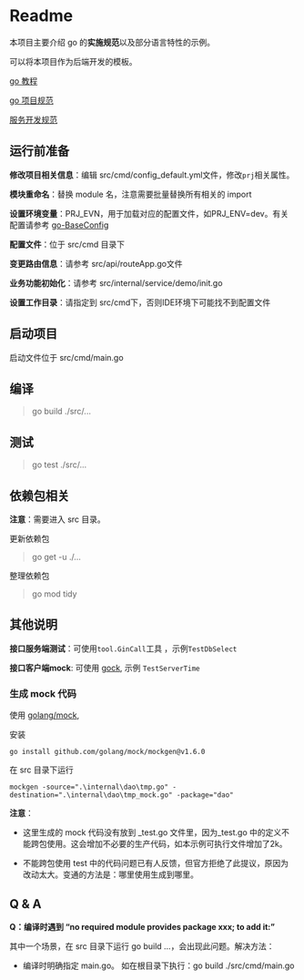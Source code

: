# Readme

本项目主要介绍 go 的**实施规范**以及部分语言特性的示例。

可以将本项目作为后端开发的模板。

[go 教程](http://gitlab.cdel.local/arch_job/training/blob/master/doc/tech-stack/go/go-tour.md)

[go 项目规范](http://gitlab.cdel.local/dev-specification/development/blob/master/doc/go-spec.md)

[服务开发规范](http://gitlab.cdel.local/dev-specification/development/tree/master)

## 运行前准备

**修改项目相关信息**：编辑 src/cmd/config_default.yml文件，修改`prj`相关属性。

**模块重命名**：替换 module 名，注意需要批量替换所有相关的 import

**设置环境变量**：PRJ_EVN，用于加载对应的配置文件，如PRJ_ENV=dev。有关配置请参考 [go-BaseConfig](https://github.com/llxxbb/go-BaseConfig)

**配置文件**：位于 src/cmd 目录下

**变更路由信息**：请参考 src/api/routeApp.go文件

**业务功能初始化**：请参考 src/internal/service/demo/init.go

**设置工作目录**：请指定到 src/cmd下，否则IDE环境下可能找不到配置文件

## 启动项目

启动文件位于 src/cmd/main.go

## 编译

> go build ./src/...

## 测试

> go test ./src/...

## 依赖包相关

**注意**：需要进入 src 目录。

更新依赖包

> go get -u ./...

整理依赖包

> go mod tidy

## 其他说明

**接口服务端测试**：可使用`tool.GinCall`工具 ，示例`TestDbSelect`

**接口客户端mock**:  可使用 [gock](https://github.com/h2non/gock),  示例 `TestServerTime`

### 生成 mock 代码

使用 [golang/mock](https://github.com/golang/mock),

安装

```shell
go install github.com/golang/mock/mockgen@v1.6.0
```

在 src 目录下运行

```shell
mockgen -source=".\internal\dao\tmp.go" -destination=".\internal\dao\tmp_mock.go" -package="dao"
```

**注意**：

- 这里生成的 mock 代码没有放到 _test.go 文件里，因为_test.go 中的定义不能跨包使用。这会增加不必要的生产代码，如本示例可执行文件增加了2k。

- 不能跨包使用 test 中的代码问题已有人反馈，但官方拒绝了此提议，原因为改动太大。变通的方法是：哪里使用生成到哪里。

## Q & A

**Q：编译时遇到 “no required module provides package xxx; to add it:”**

 其中一个场景，在 src 目录下运行 go build ...，会出现此问题。解决方法：

- 编译时明确指定 main.go。 如在根目录下执行：go build ./src/cmd/main.go
